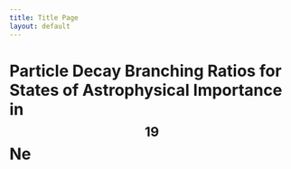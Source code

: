 ```yaml
---
title: Title Page
layout: default
---
```


# Particle Decay Branching Ratios for States of Astrophysical Importance in $$^{19}$$Ne
